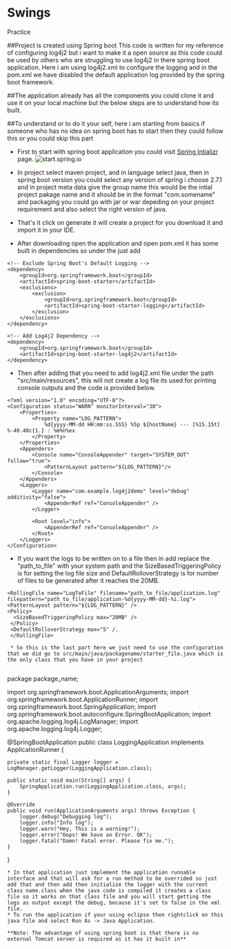 # Swings
Practice

##Project is created using Spring boot
This code is written for my reference of configuring log4j2 but i want to make it a open source as this code could be used by others who are struggling to use log4j2 in there spring boot application. Here i am using log4j2.xml to configure the logging and in the pom.xml we have disabled the default application log provided by the spring boot framework.

##The application already has all the components you could clone it and use it on your local machine but the below steps are to understand how its built.

##To understand or to do it your self, here i am starting from basics if someone who has no idea on spring boot has to start then they could follow this or you could skip this part
* First to start with spring boot application you could visit [Spring Intializr](https://start.spring.io/) page.
![start.spring.io](assets/images/start.spring.io.png)

* In project select maven project, and in language select java, then in spring boot version you could select any version of spring i choose 2.7.1 and in project meta data give the group name this would be the intial project pakage name and it should be in the format "com.somename" and packaging you could go with jar or war depeding on your project requirement and also select the right version of java.
* That's it click on generate it will create a project for you download it and import it in your IDE.
* After downloading open the application and open pom.xml it has some built in dependencies so under the <dependencies> just add
```
<!-- Exclude Spring Boot's Default Logging -->
<dependency>
	<groupId>org.springframework.boot</groupId>
	<artifactId>spring-boot-starter</artifactId>
	<exclusions>
		<exclusion>
			<groupId>org.springframework.boot</groupId>
			<artifactId>spring-boot-starter-logging</artifactId>
		</exclusion>
	</exclusions>
</dependency>

<!-- Add Log4j2 Dependency -->
<dependency>
	<groupId>org.springframework.boot</groupId>
	<artifactId>spring-boot-starter-log4j2</artifactId>
</dependency>
```
* Then after adding that you need to add log4j2.xml file under the path "src/main/resources", this will not create a log file its used for printing console outputs and the code is provided below.

```
<?xml version="1.0" encoding="UTF-8"?>
<Configuration status="WARN" monitorInterval="30">
    <Properties>
        <Property name="LOG_PATTERN">
            %d{yyyy-MM-dd HH:mm:ss.SSS} %5p ${hostName} --- [%15.15t] %-40.40c{1.} : %m%n%ex
        </Property>
    </Properties>
    <Appenders>
        <Console name="ConsoleAppender" target="SYSTEM_OUT" follow="true">
            <PatternLayout pattern="${LOG_PATTERN}"/>
        </Console>
    </Appenders>
    <Loggers>
        <Logger name="com.example.log4j2demo" level="debug" additivity="false">
            <AppenderRef ref="ConsoleAppender" />
        </Logger>

        <Root level="info">
            <AppenderRef ref="ConsoleAppender" />
        </Root>
    </Loggers>
</Configuration>
```
* If you want the logs to be written on to a file then in <Appenders> add <RollingFile> replace the "path_to_file" with your system path and the SizeBasedTriggeringPolicy is for setting the log file size and DefaultRolloverStrategy is for number of files to be generated after it reaches the 20MB.

```
<RollingFile name="LogToFile" filename="path_to_file/application.log" filepattern="path_to_file/application-%d{yyyy-MM-dd}-%i.log">
<PatternLayout pattern="${LOG_PATTERN}" />
<Policy>
  <SizeBasedTriggeringPolicy max="20MB" />
 </Policy>
 <DefaultRolloverStrategy max="5" /.
 </RollingFile>
 
 * So this is the last part here we just need to use the configuration that we did go to src/main/java/packagename/starter_file.java which is the only class that you have in your project 
 
 ```
package package_name;

import org.springframework.boot.ApplicationArguments;
import org.springframework.boot.ApplicationRunner;
import org.springframework.boot.SpringApplication;
import org.springframework.boot.autoconfigure.SpringBootApplication;
import org.apache.logging.log4j.LogManager;
import org.apache.logging.log4j.Logger;

@SpringBootApplication
public class LoggingApplication implements ApplicationRunner {

    private static final Logger logger = LogManager.getLogger(LoggingApplication.class);
    
	public static void main(String[] args) {
		SpringApplication.run(LoggingApplication.class, args);
	}

	@Override
	public void run(ApplicationArguments args) throws Exception {
		logger.debug("Debugging log");
        logger.info("Info log");
        logger.warn("Hey, This is a warning!");
        logger.error("Oops! We have an Error. OK");
        logger.fatal("Damn! Fatal error. Please fix me.");
	}

}

```
* In that application just implement the application runnable interface and that will ask for a run method to be overrided so just add that and then add then initialize the logger with the current class name.class when the java code is compiled it creates a class file so it works on that class file and you will start getting the logs as output except the debug, because it's set to false in the xml file.
* To run the application if your using eclipse then rightclick on this java file and select Run As -> Java Application.

**Note: The advantage of using spring boot is that there is no external Tomcat server is required as it has it built in**
